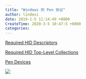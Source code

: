 ```yaml
---
title: "Windows 的 Pen 协议"
author: lindexi
date: 2019-1-5 11:14:49 +0800
CreateTime: 2020-3-5 10:47:5 +0800
categories: 
---
```



<!--more-->


<!-- csdn -->

[Required HID Descriptors](https://docs.microsoft.com/en-us/windows-hardware/design/component-guidelines/required-hid-descriptors )

[Required HID Top-Level Collections](https://docs.microsoft.com/en-us/windows-hardware/design/component-guidelines/required-hid-top-level-collections )

[Pen Devices ](https://docs.microsoft.com/en-us/windows-hardware/design/component-guidelines/pen-devices )

![](http://image.acmx.xyz/lindexi%2F201915111149796)

